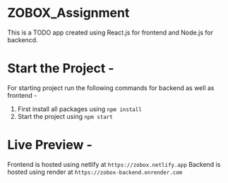 # ZOBOX_Assignment
This is a TODO app created using React.js for frontend and Node.js for backencd.

# Start the Project - 
For starting project run the following commands for backend as well as frontend - 
1) First install all packages using `npm install`
2) Start the project using `npm start`

# Live Preview - 
Frontend is hosted using netlify at `https://zobox.netlify.app`
Backend is hosted using render at `https://zobox-backend.onrender.com`
